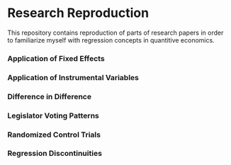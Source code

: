 # Research Reproduction

This repository contains reproduction of parts of research papers in order to familiarize myself
with regression concepts in quantitive economics.

### Application of Fixed Effects

### Application of Instrumental Variables

### Difference in Difference

### Legislator Voting Patterns

### Randomized Control Trials

### Regression Discontinuities